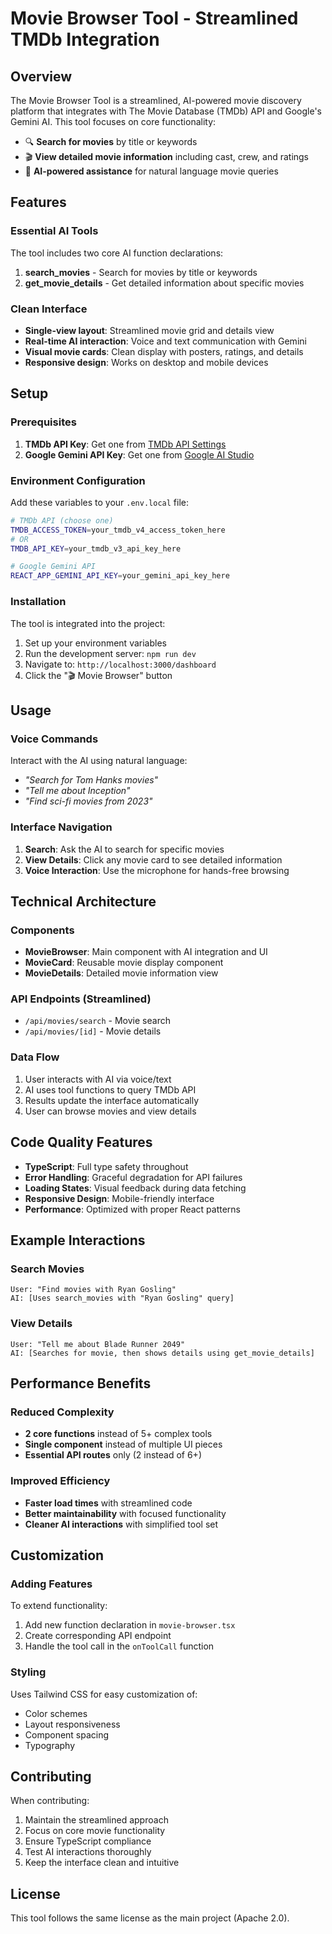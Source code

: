 # Movie Browser Tool - Streamlined TMDb Integration

## Overview

The Movie Browser Tool is a streamlined, AI-powered movie discovery platform that integrates with The Movie Database (TMDb) API and Google's Gemini AI. This tool focuses on core functionality:

- 🔍 **Search for movies** by title or keywords
- 🎬 **View detailed movie information** including cast, crew, and ratings
- 🤖 **AI-powered assistance** for natural language movie queries

## Features

### Essential AI Tools

The tool includes two core AI function declarations:

1. **search_movies** - Search for movies by title or keywords
2. **get_movie_details** - Get detailed information about specific movies

### Clean Interface

- **Single-view layout**: Streamlined movie grid and details view
- **Real-time AI interaction**: Voice and text communication with Gemini
- **Visual movie cards**: Clean display with posters, ratings, and details
- **Responsive design**: Works on desktop and mobile devices

## Setup

### Prerequisites

1. **TMDb API Key**: Get one from [TMDb API Settings](https://www.themoviedb.org/settings/api)
2. **Google Gemini API Key**: Get one from [Google AI Studio](https://aistudio.google.com/apikey)

### Environment Configuration

Add these variables to your `.env.local` file:

```bash
# TMDb API (choose one)
TMDB_ACCESS_TOKEN=your_tmdb_v4_access_token_here
# OR
TMDB_API_KEY=your_tmdb_v3_api_key_here

# Google Gemini API
REACT_APP_GEMINI_API_KEY=your_gemini_api_key_here
```

### Installation

The tool is integrated into the project:

1. Set up your environment variables
2. Run the development server: `npm run dev`
3. Navigate to: `http://localhost:3000/dashboard`
4. Click the "🎬 Movie Browser" button

## Usage

### Voice Commands

Interact with the AI using natural language:

- _"Search for Tom Hanks movies"_
- _"Tell me about Inception"_
- _"Find sci-fi movies from 2023"_

### Interface Navigation

1. **Search**: Ask the AI to search for specific movies
2. **View Details**: Click any movie card to see detailed information
3. **Voice Interaction**: Use the microphone for hands-free browsing

## Technical Architecture

### Components

- **MovieBrowser**: Main component with AI integration and UI
- **MovieCard**: Reusable movie display component
- **MovieDetails**: Detailed movie information view

### API Endpoints (Streamlined)

- `/api/movies/search` - Movie search
- `/api/movies/[id]` - Movie details

### Data Flow

1. User interacts with AI via voice/text
2. AI uses tool functions to query TMDb API
3. Results update the interface automatically
4. User can browse movies and view details

## Code Quality Features

- **TypeScript**: Full type safety throughout
- **Error Handling**: Graceful degradation for API failures
- **Loading States**: Visual feedback during data fetching
- **Responsive Design**: Mobile-friendly interface
- **Performance**: Optimized with proper React patterns

## Example Interactions

### Search Movies

```
User: "Find movies with Ryan Gosling"
AI: [Uses search_movies with "Ryan Gosling" query]
```

### View Details

```
User: "Tell me about Blade Runner 2049"
AI: [Searches for movie, then shows details using get_movie_details]
```

## Performance Benefits

### Reduced Complexity

- **2 core functions** instead of 5+ complex tools
- **Single component** instead of multiple UI pieces
- **Essential API routes** only (2 instead of 6+)

### Improved Efficiency

- **Faster load times** with streamlined code
- **Better maintainability** with focused functionality
- **Cleaner AI interactions** with simplified tool set

## Customization

### Adding Features

To extend functionality:

1. Add new function declaration in `movie-browser.tsx`
2. Create corresponding API endpoint
3. Handle the tool call in the `onToolCall` function

### Styling

Uses Tailwind CSS for easy customization of:

- Color schemes
- Layout responsiveness
- Component spacing
- Typography

## Contributing

When contributing:

1. Maintain the streamlined approach
2. Focus on core movie functionality
3. Ensure TypeScript compliance
4. Test AI interactions thoroughly
5. Keep the interface clean and intuitive

## License

This tool follows the same license as the main project (Apache 2.0).
